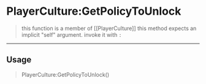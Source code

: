# PlayerCulture:GetPolicyToUnlock
> this function is a member of [[PlayerCulture]]
> this method expects an implicit "self" argument. invoke it with `:`
-----
## Usage
> PlayerCulture:GetPolicyToUnlock()
